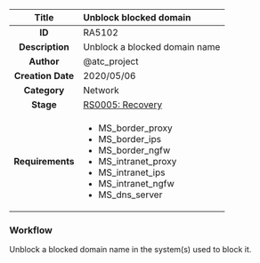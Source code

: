 | Title                       | Unblock blocked domain         |
|:---------------------------:|:--------------------|
| **ID**                      | RA5102            |
| **Description**             | Unblock a blocked domain name   |
| **Author**                  | @atc_project        |
| **Creation Date**           | 2020/05/06 |
| **Category**                | Network      |
| **Stage**                   |[RS0005: Recovery](../Response_Stages/RS0005.md)| 
| **Requirements** |<ul><li>MS_border_proxy</li><li>MS_border_ips</li><li>MS_border_ngfw</li><li>MS_intranet_proxy</li><li>MS_intranet_ips</li><li>MS_intranet_ngfw</li><li>MS_dns_server</li></ul>|

### Workflow

Unblock a blocked domain name in the system(s) used to block it.  
